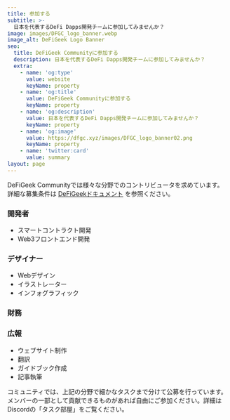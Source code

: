 ```yaml
---
title: 参加する
subtitle: >-
  日本を代表するDeFi Dapps開発チームに参加してみませんか？
image: images/DFGC_logo_banner.webp
image_alt: DeFiGeek Logo Banner
seo:
  title: DeFiGeek Communityに参加する
  description: 日本を代表するDeFi Dapps開発チームに参加してみませんか？
  extra:
    - name: 'og:type'
      value: website
      keyName: property
    - name: 'og:title'
      value: DeFiGeek Communityに参加する
      keyName: property
    - name: 'og:description'
      value: 日本を代表するDeFi Dapps開発チームに参加してみませんか？
      keyName: property
    - name: 'og:image'
      value: https://dfgc.xyz/images/DFGC_logo_banner02.png
      keyName: property
    - name: 'twitter:card'
      value: summary
layout: page
---
```


DeFiGeek Communityでは様々な分野でのコントリビュータを求めています。詳細な募集条件は [DeFiGeekドキュメント](https://docs.defigeek.xyz) を参照ください。

### 開発者
- スマートコントラクト開発
- Web3フロントエンド開発

### デザイナー
- Webデザイン
- イラストレーター
- インフォグラフィック

### 財務

### 広報
- ウェブサイト制作
- 翻訳
- ガイドブック作成
- 記事執筆

コミュニティでは、上記の分野で細かなタスクまで分けて公募を行っています。メンバーの一部として貢献できるものがあれば自由にご参加ください。詳細はDiscordの「タスク部屋」をご覧ください。
